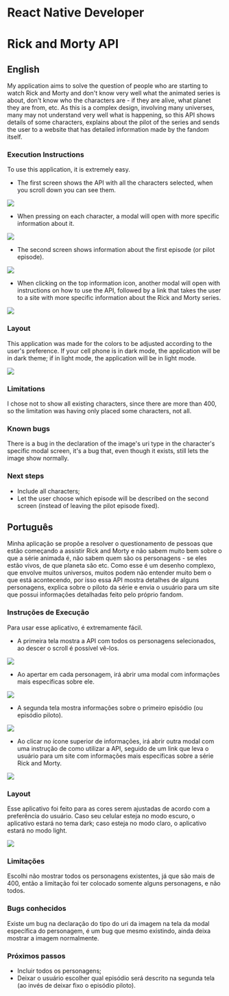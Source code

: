 # React Native Developer 
# Rick and Morty API

## English

My application aims to solve the question of people who are starting to watch Rick and Morty and don't know very well what the animated series is about, don't know who the characters are - if they are alive, what planet they are from, etc.
As this is a complex design, involving many universes, many may not understand very well what is happening, so this API shows details of some characters, explains about the pilot of the series and sends the user to a website that has detailed information made by the fandom itself.

### Execution Instructions

To use this application, it is extremely easy.

- The first screen shows the API with all the characters selected, when you scroll down you can see them.

![](https://github.com/alicialopes/RickAndMortyAPI/blob/main/assets/gifs/gif1.gif)

- When pressing on each character, a modal will open with more specific information about it.

![](https://github.com/alicialopes/RickAndMortyAPI/blob/main/assets/gifs/gif2.gif)

- The second screen shows information about the first episode (or pilot episode).

![](https://github.com/alicialopes/RickAndMortyAPI/blob/main/assets/gifs/gif3.gif)

- When clicking on the top information icon, another modal will open with instructions on how to use the API, followed by a link that takes the user to a site with more specific information about the Rick and Morty series.

![](https://github.com/alicialopes/RickAndMortyAPI/blob/main/assets/gifs/gif4.gif)

### Layout

This application was made for the colors to be adjusted according to the user's preference. If your cell phone is in dark mode, the application will be in dark theme; if in light mode, the application will be in light mode.

![](https://github.com/alicialopes/RickAndMortyAPI/blob/main/assets/gifs/gif5.gif)

### Limitations

I chose not to show all existing characters, since there are more than 400, so the limitation was having only placed some characters, not all.

### Known bugs

There is a bug in the declaration of the image's uri type in the character's specific modal screen, it's a bug that, even though it exists, still lets the image show normally.

### Next steps

- Include all characters;
- Let the user choose which episode will be described on the second screen (instead of leaving the pilot episode fixed).

## Português

Minha aplicação se propõe a resolver o questionamento de pessoas que estão começando a assistir Rick and Morty e não sabem muito bem sobre o que a série animada é, não sabem quem são os personagens - se eles estão vivos, de que planeta são etc.
Como esse é um desenho complexo, que envolve muitos universos, muitos podem não entender muito bem o que está acontecendo, por isso essa API mostra detalhes de alguns personagens, explica sobre o piloto da série e envia o usuário para um site que possui informações detalhadas feito pelo próprio fandom.

### Instruções de Execução

Para usar esse aplicativo, é extremamente fácil.

- A primeira tela mostra a API com todos os personagens selecionados, ao descer o scroll é possível vê-los.

![](https://github.com/alicialopes/RickAndMortyAPI/blob/main/assets/gifs/gif1.gif)

- Ao apertar em cada personagem, irá abrir uma modal com informações mais específicas sobre ele.

![](https://github.com/alicialopes/RickAndMortyAPI/blob/main/assets/gifs/gif2.gif)

- A segunda tela mostra informações sobre o primeiro episódio (ou episódio piloto).

![](https://github.com/alicialopes/RickAndMortyAPI/blob/main/assets/gifs/gif3.gif)

- Ao clicar no ícone superior de informações, irá abrir outra modal com uma instrução de como utilizar a API, seguido de um link que leva o usuário para um site com informações mais específicas sobre a série Rick and Morty.

![](https://github.com/alicialopes/RickAndMortyAPI/blob/main/assets/gifs/gif4.gif)

### Layout

Esse aplicativo foi feito para as cores serem ajustadas de acordo com a preferência do usuário. Caso seu celular esteja no modo escuro, o aplicativo estará no tema dark; caso esteja no modo claro, o aplicativo estará no modo light.

![](https://github.com/alicialopes/RickAndMortyAPI/blob/main/assets/gifs/gif5.gif)

### Limitações

Escolhi não mostrar todos os personagens existentes, já que são mais de 400, então a limitação foi ter colocado somente alguns personagens, e não todos.

### Bugs conhecidos

Existe um bug na declaração do tipo do uri da imagem na tela da modal específica do personagem, é um bug que mesmo existindo, ainda deixa mostrar a imagem normalmente.

### Próximos passos

- Incluir todos os personagens;
- Deixar o usuário escolher qual episódio será descrito na segunda tela (ao invés de deixar fixo o episódio piloto).

